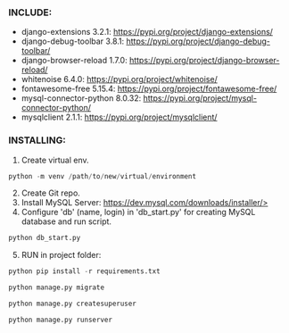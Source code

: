 
### INCLUDE:
  - django-extensions 3.2.1: <https://pypi.org/project/django-extensions/>
  - django-debug-toolbar 3.8.1: <https://pypi.org/project/django-debug-toolbar/>
  - django-browser-reload 1.7.0: <https://pypi.org/project/django-browser-reload/>
  - whitenoise 6.4.0: <https://pypi.org/project/whitenoise/>
  - fontawesome-free 5.15.4: <https://pypi.org/project/fontawesome-free/>
  - mysql-connector-python 8.0.32: <https://pypi.org/project/mysql-connector-python/> 
  - mysqlclient 2.1.1: <https://pypi.org/project/mysqlclient/> 

### INSTALLING:
1. Create virtual env. 
```python 
python -m venv /path/to/new/virtual/environment
```
2. Create Git repo.
3. Install MySQL Server: https://dev.mysql.com/downloads/installer/>
4. Configure 'db' (name, login) in 'db_start.py' for creating MySQL database and run script.
```python 
python db_start.py    
```
5. RUN in project folder:
```python 
python pip install -r requirements.txt
```

```python 
python manage.py migrate
```

```python 
python manage.py createsuperuser
```

```python 
python manage.py runserver
```
